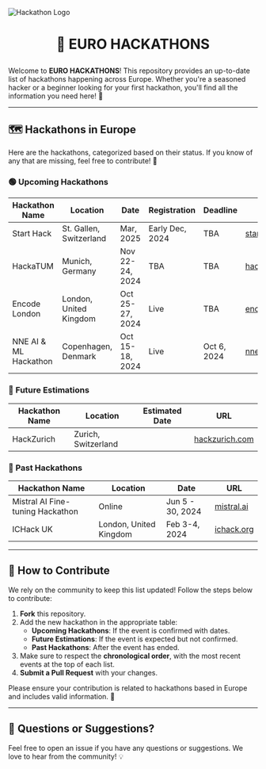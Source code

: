 ![Hackathon Logo](https://user-images.githubusercontent.com/36594527/117592199-10730800-b17b-11eb-84f8-4ffcae8116d4.png)

# <p align="center">🚀 EURO HACKATHONS</p>

Welcome to **EURO HACKATHONS**! This repository provides an up-to-date list of hackathons happening across Europe. Whether you're a seasoned hacker or a beginner looking for your first hackathon, you'll find all the information you need here! 🎉

---

## 🗺️ Hackathons in Europe

Here are the hackathons, categorized based on their status. If you know of any that are missing, feel free to contribute! 🙌

### 🟢 Upcoming Hackathons

| Hackathon Name  | Location  | Date  | Registration | Deadline | URL  |
|-----------------|-----------|-------|--------------|----------|------|
| Start Hack      | St. Gallen, Switzerland | Mar, 2025  | Early Dec, 2024 | TBA      | [startglobal.org](https://www.startglobal.org/start-hack/home) |
| HackaTUM        | Munich, Germany         | Nov 22-24, 2024 | TBA   | TBA      | [hack.tum.de](https://hack.tum.de/) |
| Encode London   | London, United Kingdom  | Oct 25-27, 2024 | Live  | TBA      | [encode.club](https://www.encode.club/encodelondon-24) |
| NNE AI & ML Hackathon | Copenhagen, Denmark | Oct 15-18, 2024 | Live  | Oct 6, 2024 | [nne.com](https://www.nne.com/hackathon-2024) |

### 🔵 Future Estimations

| Hackathon Name  | Location  | Estimated Date | URL  |
|-----------------|-----------|----------------|------|
| HackZurich      | Zurich, Switzerland | | [hackzurich.com](https://hackzurich.com/) |

### 🔴 Past Hackathons

| Hackathon Name  | Location  | Date           | URL  |
|-----------------|-----------|----------------|------|
| Mistral AI Fine-tuning Hackathon | Online          | Jun 5 - 30, 2024 | [mistral.ai](https://mistral.ai/news/2024-ft-hackathon/) |
| ICHack UK       | London, United Kingdom  | Feb 3-4, 2024 | [ichack.org](https://ichack.org/) |

---

## 🤝 How to Contribute

We rely on the community to keep this list updated! Follow the steps below to contribute:

1. **Fork** this repository.
2. Add the new hackathon in the appropriate table:
   - **Upcoming Hackathons**: If the event is confirmed with dates.
   - **Future Estimations**: If the event is expected but not confirmed.
   - **Past Hackathons**: After the event has ended.
3. Make sure to respect the **chronological order**, with the most recent events at the top of each list.
4. **Submit a Pull Request** with your changes.

Please ensure your contribution is related to hackathons based in Europe and includes valid information. 🙏

---

## 💬 Questions or Suggestions?

Feel free to open an issue if you have any questions or suggestions. We love to hear from the community! 💡
